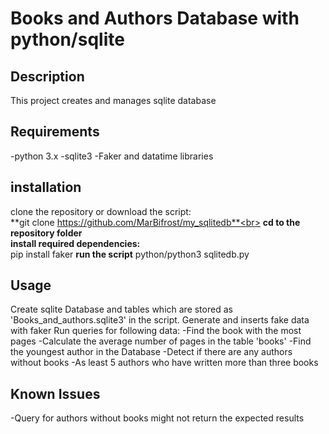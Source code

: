 # Books and Authors Database with python/sqlite

## Description
This project creates and manages sqlite database

## Requirements
-python 3.x
-sqlite3
-Faker and datatime libraries


## installation
clone the repository or download the script:<br>
**git clone https://github.com/MarBifrost/my_sqlitedb**<br>
**cd to the repository folder**<br>
**install required dependencies:**<br>
pip install faker
**run the script**
python/python3 sqlitedb.py


## Usage
Create sqlite Database and tables which are stored as 'Books_and_authors.sqlite3' in the script.
Generate and inserts fake data with faker
Run queries for following data:
-Find the book with the most pages
-Calculate the average number of pages in the table 'books'
-Find the youngest author in the Database
-Detect if there are any authors without books
-As least 5 authors who have written more than three books

## Known Issues
-Query for authors without books might not return the expected results

